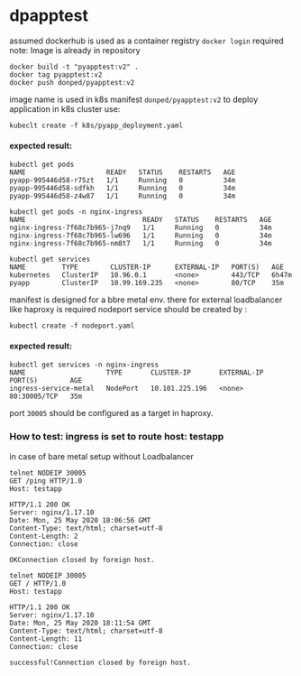 # dpapptest

assumed dockerhub is used as a container registry `docker login` required
note: Image is already in repository
```
docker build -t "pyapptest:v2" .
docker tag pyapptest:v2 
docker push donped/pyapptest:v2
```
image name is used in k8s manifest `donped/pyapptest:v2`
to deploy application in k8s cluster use:
```
kubeclt create -f k8s/pyapp_deployment.yaml
```

#### expected result: 
```
kubectl get pods
NAME                    READY   STATUS    RESTARTS   AGE
pyapp-995446d58-r75zt   1/1     Running   0          34m
pyapp-995446d58-sdfkh   1/1     Running   0          34m
pyapp-995446d58-z4w87   1/1     Running   0          34m
```
```
kubectl get pods -n nginx-ingress
NAME                             READY   STATUS    RESTARTS   AGE
nginx-ingress-7f68c7b965-j7nq9   1/1     Running   0          34m
nginx-ingress-7f68c7b965-lw696   1/1     Running   0          34m
nginx-ingress-7f68c7b965-nm8t7   1/1     Running   0          34m
```
```
kubectl get services
NAME         TYPE        CLUSTER-IP      EXTERNAL-IP   PORT(S)   AGE
kubernetes   ClusterIP   10.96.0.1       <none>        443/TCP   6h47m
pyapp        ClusterIP   10.99.169.235   <none>        80/TCP    35m
```
manifest is designed for a bbre metal env. there for external loadbalancer like haproxy is required
nodeport service should be created by :
```
kubectl create -f nodeport.yaml
```

#### expected result: 
```
kubectl get services -n nginx-ingress
NAME                    TYPE       CLUSTER-IP       EXTERNAL-IP   PORT(S)        AGE
ingress-service-metal   NodePort   10.101.225.196   <none>        80:30005/TCP   35m
```
port `30005` should be configured as a target in haproxy.

### How to test: ingress is set to route host: testapp
in case of bare metal setup without Loadbalancer
``` 
telnet NODEIP 30005
GET /ping HTTP/1.0
Host: testapp

HTTP/1.1 200 OK
Server: nginx/1.17.10
Date: Mon, 25 May 2020 18:06:56 GMT
Content-Type: text/html; charset=utf-8
Content-Length: 2
Connection: close

OKConnection closed by foreign host.
```
``` 
telnet NODEIP 30005
GET / HTTP/1.0
Host: testapp

HTTP/1.1 200 OK
Server: nginx/1.17.10
Date: Mon, 25 May 2020 18:11:54 GMT
Content-Type: text/html; charset=utf-8
Content-Length: 11
Connection: close

successful!Connection closed by foreign host.
```

